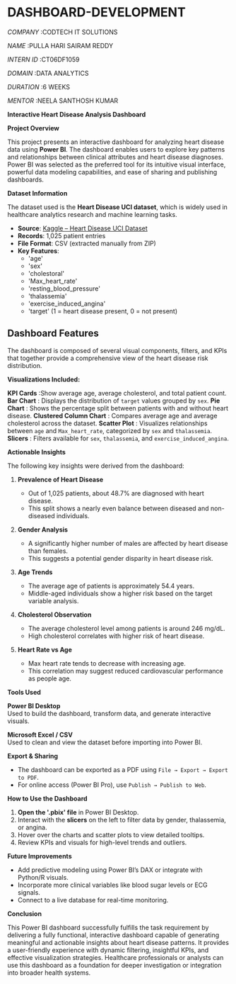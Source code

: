 # DASHBOARD-DEVELOPMENT

*COMPANY* :CODTECH IT SOLUTIONS

*NAME* :PULLA HARI SAIRAM REDDY

*INTERN ID* :CT06DF1059

*DOMAIN* :DATA ANALYTICS

*DURATION* :6 WEEKS

*MENTOR* :NEELA SANTHOSH KUMAR

**Interactive Heart Disease Analysis Dashboard**

**Project Overview**

This project presents an interactive dashboard for analyzing heart disease data using **Power BI**. The dashboard enables users to explore key patterns and relationships between clinical attributes and heart disease diagnoses. Power BI was selected as the preferred tool for its intuitive visual interface, powerful data modeling capabilities, and ease of sharing and publishing dashboards.

**Dataset Information**

The dataset used is the **Heart Disease UCI dataset**, which is widely used in healthcare analytics research and machine learning tasks.

- **Source**: [Kaggle – Heart Disease UCI Dataset](https://www.kaggle.com/datasets/ronitf/heart-disease-uci)
- **Records**: 1,025 patient entries
- **File Format**: CSV (extracted manually from ZIP)
- **Key Features**:
  - 'age'
  - 'sex'
  - 'cholestoral'
  - 'Max_heart_rate'
  - 'resting_blood_pressure'
  - 'thalassemia'
  - 'exercise_induced_angina'
  - 'target' (1 = heart disease present, 0 = not present)
    
## Dashboard Features

The dashboard is composed of several visual components, filters, and KPIs that together provide a comprehensive view of the heart disease risk distribution.

 **Visualizations Included:**

**KPI Cards** :Show average age, average cholesterol, and total patient count. 
**Bar Chart** : Displays the distribution of `target` values grouped by `sex`. 
**Pie Chart** : Shows the percentage split between patients with and without heart disease. 
**Clustered Column Chart** : Compares average age and average cholesterol across the dataset. 
**Scatter Plot** : Visualizes relationships between `age` and `Max_heart_rate`, categorized by `sex` and `thalassemia`. 
**Slicers** : Filters available for `sex`, `thalassemia`, and `exercise_induced_angina`. 

**Actionable Insights**

The following key insights were derived from the dashboard:

1. **Prevalence of Heart Disease**  
   - Out of 1,025 patients, about 48.7% are diagnosed with heart disease.  
   - This split shows a nearly even balance between diseased and non-diseased individuals.

2. **Gender Analysis**  
   - A significantly higher number of males are affected by heart disease than females.  
   - This suggests a potential gender disparity in heart disease risk.

3. **Age Trends**  
   - The average age of patients is approximately 54.4 years.  
   - Middle-aged individuals show a higher risk based on the target variable analysis.

4. **Cholesterol Observation**  
   - The average cholesterol level among patients is around 246 mg/dL.  
   - High cholesterol correlates with higher risk of heart disease.

5. **Heart Rate vs Age**  
   - Max heart rate tends to decrease with increasing age.  
   - This correlation may suggest reduced cardiovascular performance as people age.

**Tools Used**

**Power BI Desktop**  
  Used to build the dashboard, transform data, and generate interactive visuals.

**Microsoft Excel / CSV**  
  Used to clean and view the dataset before importing into Power BI.

 **Export & Sharing**

- The dashboard can be exported as a PDF using `File → Export → Export to PDF`.
- For online access (Power BI Pro), use `Publish → Publish to Web`.

 **How to Use the Dashboard**

1. **Open the '.pbix' file** in Power BI Desktop.
2. Interact with the **slicers** on the left to filter data by gender, thalassemia, or angina.
3. Hover over the charts and scatter plots to view detailed tooltips.
4. Review KPIs and visuals for high-level trends and outliers.

 **Future Improvements**

- Add predictive modeling using Power BI’s DAX or integrate with Python/R visuals.
- Incorporate more clinical variables like blood sugar levels or ECG signals.
- Connect to a live database for real-time monitoring.

**Conclusion**

This Power BI dashboard successfully fulfills the task requirement by delivering a fully functional, interactive dashboard capable of generating meaningful and actionable insights about heart disease patterns. It provides a user-friendly experience with dynamic filtering, insightful KPIs, and effective visualization strategies. Healthcare professionals or analysts can use this dashboard as a foundation for deeper investigation or integration into broader health systems.

